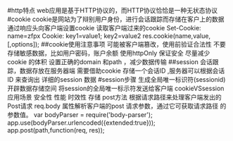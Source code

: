 #http特点
    web应用是基于HTTP协议的，而HTTP协议恰恰是一种无状态协议
#cookie
    cookie是网站为了辩别用户身份，进行会话跟踪而存储在客户上的数据
    通过响应头向客户端设置cookie
    读取客户端过来的cookie
    Set-Cookie: name=zfpx
    Cookie: key1=value1; key2=value2
    res.cookie(name,value,[,options]);
##cookie使用注意事项
    可能被客户端篡改，使用前验证合法性
    不要存储敏感数据，比如用户密码，账户余额
    使用httpOnly 保证安全
    尽量减少cookie 的体积
    设置正确的domain 和path ，减少数据传输
##session
    会话跟踪，数据存放在服务器端
    需要借助cookie 存储一个会话ID ,服务器可以根据会话ID 来查询出
    详细的session 数据
#session步骤
    生成全局唯一标识符(sessionid)
    开辟数据存储空间
    将session的全局唯一标示符发送给客户端
cookieVSsession
    应用场景
    安全性
    性能
    时效性
    存储
post方法
    根据请求路径来处理客户端发出的Post请求
    req.body 属性解析客户端的post 请求参数，通过它可获取请求路径
    的参数值。
    var bodyParser = require('body-parser');
    app.use(bodyParser.urlencoded({extended:true}));
    app.post(path,function(req, res));